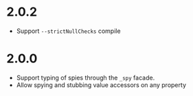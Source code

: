 # 2.0.2
 * Support `--strictNullChecks` compile

# 2.0.0
 * Support typing of spies through the `_spy` facade.
 * Allow spying and stubbing value accessors on any property
